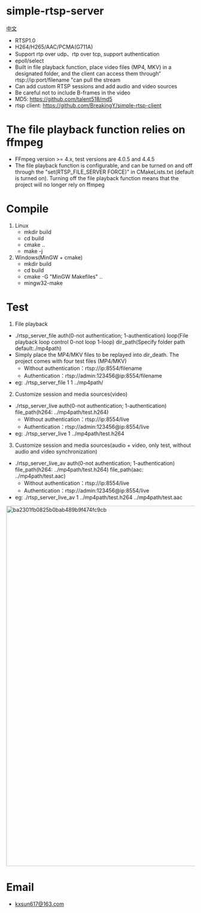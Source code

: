 # simple-rtsp-server
[中文](./README_CN.md)
* RTSP1.0
* H264/H265/AAC/PCMA(G711A)
* Support rtp over udp、rtp over tcp, support authentication
* epoll/select
* Built in file playback function, place video files (MP4, MKV) in a designated folder, and the client can access them through“ rtsp://ip:port/filename "can pull the stream
* Can add custom RTSP sessions and add audio and video sources
* Be careful not to include B-frames in the video
* MD5: https://github.com/talent518/md5
* rtsp client: https://github.com/BreakingY/simple-rtsp-client
  
# The file playback function relies on ffmpeg
* FFmpeg version >= 4.x, test versions are 4.0.5 and 4.4.5
* The file playback function is configurable, and can be turned on and off through the "set(RTSP_FILE_SERVER FORCE)" in CMakeLists.txt (default is turned on). Turning off the file playback function means that the project will no longer rely on ffmpeg

# Compile
1. Linux
   * mkdir build
   * cd build
   * cmake ..
   * make -j
2. Windows(MinGW + cmake)
   * mkdir build
   * cd build
   * cmake -G "MinGW Makefiles" ..
   * mingw32-make

# Test
1. File playback
* ./rtsp_server_file auth(0-not authentication; 1-authentication) loop(File playback loop control 0-not loop 1-loop) dir_path(Specify folder path default:./mp4path)
* Simply place the MP4/MKV files to be replayed into dir_death. The project comes with four test files (MP4/MKV)
  * Without authentication：rtsp://ip:8554/filename
  * Authentication：rtsp://admin:123456@ip:8554/filename
* eg: ./rtsp_server_file 1 1 ../mp4path/
2. Customize session and media sources(video)
* ./rtsp_server_live auth(0-not authentication; 1-authentication) file_path(h264: ../mp4path/test.h264)
  * Without authentication：rtsp://ip:8554/live
  * Authentication：rtsp://admin:123456@ip:8554/live
* eg: ./rtsp_server_live 1 ../mp4path/test.h264
3. Customize session and media sources(audio + video, only test, without audio and video synchronization)
* ./rtsp_server_live_av auth(0-not authentication; 1-authentication) file_path(h264: ../mp4path/test.h264) file_path(aac: ../mp4path/test.aac)
  * Without authentication：rtsp://ip:8554/live
  * Authentication：rtsp://admin:123456@ip:8554/live
* eg: ./rtsp_server_live_av 1 ../mp4path/test.h264 ../mp4path/test.aac

<img width="960" alt="ba2301fb0825b0bab489b9f474fc9cb" src="https://github.com/BreakingY/simple-rtsp-server/assets/99859929/24308b63-235a-4a75-adc7-67c43bde51dd">

# Email
* kxsun617@163.com
